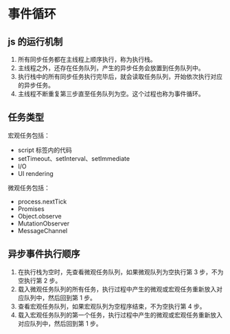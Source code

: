 # 事件循环

## js 的运行机制

1. 所有同步任务都在主线程上顺序执行，称为执行栈。
2. 主线程之外，还存在任务队列，产生的异步任务会放置到任务队列中。
3. 执行栈中的所有同步任务执行完毕后，就会读取任务队列，开始依次执行对应的异步任务。
4. 主线程不断重复第三步直至任务队列为空。这个过程也称为事件循环。

## 任务类型

宏观任务包括：

- script 标签内的代码
- setTimeout、setInterval、setImmediate
- I/O
- UI rendering

微观任务包括：

- process.nextTick
- Promises
- Object.observe
- MutationObserver
- MessageChannel

## 异步事件执行顺序

1. 在执行栈为空时，先查看微观任务队列，如果微观队列为空执行第 3 步，不为空执行第 2 步。
2. 载入微观任务队列的所有任务，执行过程中产生的微观或宏观任务重新放入对应队列中，然后回到第 1 步。
3. 查看宏观任务队列，如果宏观队列为空程序结束，不为空执行第 4 步。
4. 载入宏观任务队列的第一个任务，执行过程中产生的微观或宏观任务重新放入对应队列中，然后回到第 1 步。
